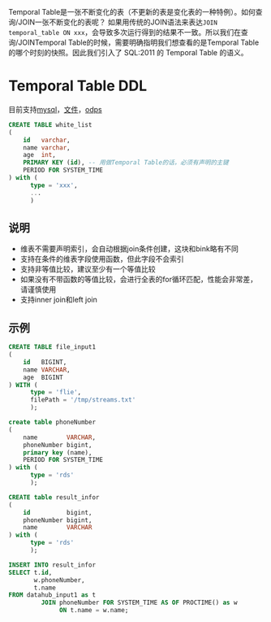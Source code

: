 Temporal Table是一张不断变化的表（不更新的表是变化表的一种特例）。如何查询/JOIN一张不断变化的表呢？ 如果用传统的JOIN语法来表达`JOIN temporal_table ON xxx`，会导致多次运行得到的结果不一致。所以我们在查询/JOINTemporal Table的时候，需要明确指明我们想查看的是Temporal Table的哪个时刻的快照。因此我们引入了 SQL:2011 的 Temporal Table 的语义。

# Temporal Table DDL

目前支持[mysql](../../stream_dim/mysql/README.md)，[文件](../../stream_dim/file/README.md)，[odps](../../stream_dim/odps/README.md)

```sql
CREATE TABLE white_list
(
    id   varchar,
    name varchar,
    age  int,
    PRIMARY KEY (id), -- 用做Temporal Table的话，必须有声明的主键
    PERIOD FOR SYSTEM_TIME
) with (
      type = 'xxx',
      ...
      )
```

## 说明

- 维表不需要声明索引，会自动根据join条件创建，这块和bink略有不同
- 支持在条件的维表字段使用函数，但此字段不会索引
- 支持非等值比较，建议至少有一个等值比较
- 如果没有不带函数的等值比较，会进行全表的for循环匹配，性能会非常差，请谨慎使用
- 支持inner join和left join

## 示例

```sql
CREATE TABLE file_input1
(
    id   BIGINT,
    name VARCHAR,
    age  BIGINT
) WITH (
      type = 'flie',
      filePath = '/tmp/streams.txt'
      );

create table phoneNumber
(
    name        VARCHAR,
    phoneNumber bigint,
    primary key (name),
    PERIOD FOR SYSTEM_TIME
) with (
      type = 'rds'
      );

CREATE table result_infor
(
    id          bigint,
    phoneNumber bigint,
    name        VARCHAR
) with (
      type = 'rds'
      );

INSERT INTO result_infor
SELECT t.id,
       w.phoneNumber,
       t.name
FROM datahub_input1 as t
         JOIN phoneNumber FOR SYSTEM_TIME AS OF PROCTIME() as w
              ON t.name = w.name;
```


